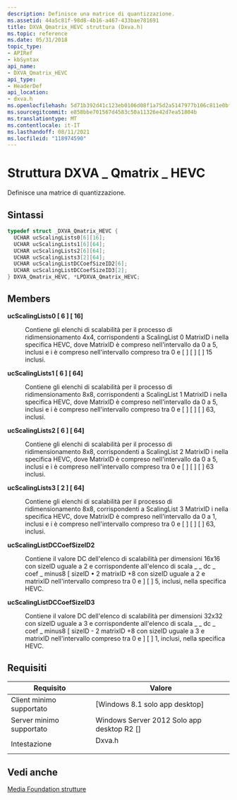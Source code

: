 ```yaml
---
description: Definisce una matrice di quantizzazione.
ms.assetid: 44a5c81f-98d8-4b16-a467-433bae781691
title: DXVA_Qmatrix_HEVC struttura (Dxva.h)
ms.topic: reference
ms.date: 05/31/2018
topic_type:
- APIRef
- kbSyntax
api_name:
- DXVA_Qmatrix_HEVC
api_type:
- HeaderDef
api_location:
- dxva.h
ms.openlocfilehash: 5d71b392d41c123eb0106d08f1a75d2a5147977b106c811e0bf0786ab2acff2c
ms.sourcegitcommit: e858bbe701567d4583c50a11326e42d7ea51804b
ms.translationtype: MT
ms.contentlocale: it-IT
ms.lasthandoff: 08/11/2021
ms.locfileid: "118974590"
---
```

# <a name="dxva_qmatrix_hevc-structure"></a>Struttura DXVA \_ Qmatrix \_ HEVC

Definisce una matrice di quantizzazione.

## <a name="syntax"></a>Sintassi


```C++
typedef struct _DXVA_Qmatrix_HEVC {
  UCHAR ucScalingLists0[6][16];
  UCHAR ucScalingLists1[6][64];
  UCHAR ucScalingLists2[6][64];
  UCHAR ucScalingLists3[2][64];
  UCHAR ucScalingListDCCoefSizeID2[6];
  UCHAR ucScalingListDCCoefSizeID3[2];
} DXVA_Qmatrix_HEVC, *LPDXVA_Qmatrix_HEVC;
```



## <a name="members"></a>Members

<dl> <dt>

**ucScalingLists0 \[ 6 \] \[ 16\]**
</dt> <dd>

Contiene gli elenchi di scalabilità per il processo di ridimensionamento 4x4, corrispondenti a ScalingList 0 MatrixID i nella specifica HEVC, dove MatrixID è compreso nell'intervallo da 0 a 5, inclusi e i è compreso nell'intervallo compreso tra 0 e \[ \] \[ \] \[ \] 15 inclusi.

</dd> <dt>

**ucScalingLists1 \[ 6 \] \[ 64\]**
</dt> <dd>

Contiene gli elenchi di scalabilità per il processo di ridimensionamento 8x8, corrispondenti a ScalingList 1 MatrixID i nella specifica HEVC, dove MatrixID è compreso nell'intervallo da 0 a 5, inclusi e i è compreso nell'intervallo compreso tra 0 e \[ \] \[ \] \[ \] 63, inclusi.

</dd> <dt>

**ucScalingLists2 \[ 6 \] \[ 64\]**
</dt> <dd>

Contiene gli elenchi di scalabilità per il processo di ridimensionamento 8x8, corrispondenti a ScalingList 2 MatrixID i nella specifica HEVC, dove MatrixID è compreso nell'intervallo da 0 a 5, inclusi e i è compreso nell'intervallo compreso tra 0 e \[ \] \[ \] \[ \] 63 inclusi.

</dd> <dt>

**ucScalingLists3 \[ 2 \] \[ 64\]**
</dt> <dd>

Contiene gli elenchi di scalabilità per il processo di ridimensionamento 8x8, corrispondenti a ScalingList 3 MatrixID i nella specifica HEVC, dove MatrixID è compreso nell'intervallo da 0 a 1, inclusi e i è compreso nell'intervallo compreso tra 0 e \[ \] \[ \] \[ \] 63, inclusi.

</dd> <dt>

**ucScalingListDCCoefSizeID2**
</dt> <dd>

Contiene il valore DC dell'elenco di scalabilità per dimensioni 16x16 con sizeID uguale a 2 e corrispondente all'elenco di scala \_ \_ dc \_ coef \_ minus8 \[ sizeID • 2 matrixID +8 con sizeID uguale a 2 e matrixID nell'intervallo compreso tra 0 e \] \[ \] 5, inclusi, nella specifica HEVC.

</dd> <dt>

**ucScalingListDCCoefSizeID3**
</dt> <dd>

Contiene il valore DC dell'elenco di scalabilità per dimensioni 32x32 con sizeID uguale a 3 e corrispondente all'elenco di scala \_ \_ dc \_ coef \_ minus8 \[ sizeID - 2 matrixID +8 con sizeID uguale a 3 e matrixID nell'intervallo compreso tra 0 e \] \[ \] 1, inclusi, nella specifica HEVC.

</dd> </dl>

## <a name="requirements"></a>Requisiti



| Requisito | Valore |
|-------------------------------------|-----------------------------------------------------------------------------------|
| Client minimo supportato<br/> | \[Windows 8.1 solo app desktop\]<br/>                                      |
| Server minimo supportato<br/> | Windows Server 2012 Solo app desktop R2 \[\]<br/>                           |
| Intestazione<br/>                   | <dl> <dt>Dxva.h</dt> </dl> |



## <a name="see-also"></a>Vedi anche

<dl> <dt>

[Media Foundation strutture](media-foundation-structures.md)
</dt> </dl>

 

 




